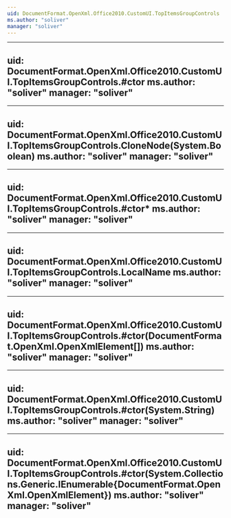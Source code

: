 ```yaml
---
uid: DocumentFormat.OpenXml.Office2010.CustomUI.TopItemsGroupControls
ms.author: "soliver"
manager: "soliver"
---
```


---
uid: DocumentFormat.OpenXml.Office2010.CustomUI.TopItemsGroupControls.#ctor
ms.author: "soliver"
manager: "soliver"
---

---
uid: DocumentFormat.OpenXml.Office2010.CustomUI.TopItemsGroupControls.CloneNode(System.Boolean)
ms.author: "soliver"
manager: "soliver"
---

---
uid: DocumentFormat.OpenXml.Office2010.CustomUI.TopItemsGroupControls.#ctor*
ms.author: "soliver"
manager: "soliver"
---

---
uid: DocumentFormat.OpenXml.Office2010.CustomUI.TopItemsGroupControls.LocalName
ms.author: "soliver"
manager: "soliver"
---

---
uid: DocumentFormat.OpenXml.Office2010.CustomUI.TopItemsGroupControls.#ctor(DocumentFormat.OpenXml.OpenXmlElement[])
ms.author: "soliver"
manager: "soliver"
---

---
uid: DocumentFormat.OpenXml.Office2010.CustomUI.TopItemsGroupControls.#ctor(System.String)
ms.author: "soliver"
manager: "soliver"
---

---
uid: DocumentFormat.OpenXml.Office2010.CustomUI.TopItemsGroupControls.#ctor(System.Collections.Generic.IEnumerable{DocumentFormat.OpenXml.OpenXmlElement})
ms.author: "soliver"
manager: "soliver"
---
